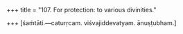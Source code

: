 +++
title = "107. For protection: to various divinities."

+++
[śaṁtāti.—caturṛcam. viśvajiddevatyam. ānuṣṭubham.]
